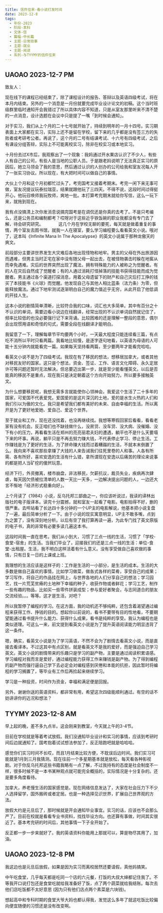 ```yaml
---
title: 信件往来-看小说打发时间
date: 2023-12-8
tags:
  - 年份-2023
  - 阶段-本科
  - 文体-信
  - 篇幅-中长篇
  - 主题-日常琐事
  - 主题-就业
  - 主题-阅读
  - 系列-与TYYMY的信件往来
---
```


## UAOAO 2023-12-7 PM

致友人：

现在线下的课程已经结束了，除了课程设计的报告、答辩以及英语四级考试，将在本月内结束。另外的一个消息是一月份就要完成毕业设计论文的初稿。这个当时班级群里临时通知开会我错过了所以具体内容不知道，只是从室友那里听来不清不楚的一点消息，设计选题在会议中只是提了一嘴「到时候会通知」。

对于实习，我们从上个月的二十七号就开始了，持续到明年的一月十四号。实习期表面上大家都在实习，实际上还不是留在学校，留下来的几乎都是没有签三方的失败者或考研考公者。再说了，这个月的二号有结课考试、十六号有四级考试，之后有课设分组答辩，实际上不可能离校实习，除非在校实习或本地实习。

十月份去过X市后，我观察出了一个现象：我妈通过开水果店认识了不少人，有些人有自己的公司，有些人是当地的公职人员。于是跟老妈说明了无法真正实习的原因后，她立马领会了我的意思，然后通过认识的人创办的公司给我和室友况每人开了一张实习协议。所以现在，有大把时间可以做自己的事情。

大伙上个月和这个月初都忙过头了，考完国考又接着考期末。考完一闲下来无事可做，室友况提议玩泰拉瑞亚，结果就跟他玩了三四天。不得不说，这段时间过得挺开心，他玩召唤师我玩牧师，爽地一批。本打算考完期末就给你写信，这么一玩下来，就拖到现在。

我有点没搞清上次你发消息说搞完国考是在调侃还是你真的去考了。不是只考编么，还是公务员和编制都考？哎呀对于这些近乎铁饭碗的职业我都没有专门去了解，待会研究研究。
      
这几个月在学校无聊的要死，每天就是做着重复的事情，两个室友去图书馆，就我一人在寝室，要么学习编程要么看看英文小说。哦对了，这本叫《Infinite Mana In The Apocalypse》的英文小说属于那种龙傲天的爽文。

前段部分主要讲世界发生大灾难后各地出现怪物和地牢。男主的父母在外出旅游因而遇难，但男主当时正宅在家中没有随父母一起出去，在被怪物袭击时躲在地窖从而幸免遇难。灾后的世界突然出现了魔法，拥有特殊能力的人被称之为觉醒者。有的人在灾后自然成了觉醒者；有的人通过消耗打怪掉落的技能书获得技能而成为觉醒者。男主通过各个渠道打探消息，用着父母遗留下的财产和自己灾后打工挣的钱买了本技能书《火球》而觉醒。他发现自己与其他人相比蓝条（法力条）为零，但能释放魔法。通过下地牢测试逐渐明白自己的魔力值近乎无穷，从此开启了他低调的开挂人生。

这本小说的剧情简单清晰，比较符合我的口味，词汇也大多简单。其中有百分之十不认识的单词，需要边看小说边在线翻译，经常出现的不认识单词自然就记住了，频率比较低的也没必要强行记下来背诵。比较困难的还是理解一整段的意思，偶尔会出现惯用语和奇怪的句式，需要全段在线翻译才能明白。

我留意了一下，理解每章节平均要两个小时，一天最大程度只能连续看三篇，有点吃不消所以平时只看两篇。我看地比较慢，是逐字逐句地看，以英语为母语的人可能十五分钟内就能看完一篇。如果每天坚持看两篇，至少要两年才能看完哈哈。

看英文小说不是为了四级考试。我现在有了移民的想法，想移居加拿大，或者其他对移民友好的国家。这只是个想法，资金、签证、工作、语言文化障碍、永久定居许可等问题还暂时无法解决。但总要迈出第一步，就是至少能看懂英文。以后是否能真的移民不是重点，现在我只是决定朝着这个方向开始努力，所以要多接触英文。

为什么想要移民呢，我想无需多言就能使你心领神会。我爱这个生活了二十多年的国家，可爱国不代表爱党。爱国爱的是这片深沉的土地，爱的是水生火热的人们和我们引以为傲的文化。我只是希望我们都有美好的未来、自由幸福的生活。所以离开是为了更好地爱她、爱自己、爱这个世界。

至于就业和工作，现在还没找着，也没再继续找。我想等寒假回家后看看，看看老家有没有机会。反正咱们也不缺钱做什么，没房贷、没车贷、没大病、没催婚、没下有小的压力，再看看生活在郑州的亮亮丽君夫妇的遭遇，躺平也不是什么天要塌下来的坏事。再说，躺平只是不再去努力赚大钱，不代表停止学习、停止生活。工作赚钱是为了更好的生活，为了拼命赚大钱而过着糟蹋的生活，不就本末倒置了么。我向来不喜欢那些拿赚了大钱的人来告诫我们往死里卷的人和事。人各有所需、各有所好，喜欢安逸的生活有什么错，拿所谓现在安逸以后痛苦的理论来说事的都是把人当矿挖的傻屄玩意。

经济下行，外资撤离，楼市崩盘，非法移民，欠薪抗议，裁员失业，疾病再次肆虐，每天因欠债被拉清单的人数一天比一天多，一边解决提出问题的人，一边还大言不惭地「经济形式稳重向好」。

上个月读了《1984》小说，反乌托邦三部曲之一，你应该听说过，我读的译林出版社的电子版译本。读完十分震撼，就和室友一起看了电影。电影拍得不好，删的很严重。去哔站看了长达四十多分钟的一个UP主的电影解说，他基本把小说复盘了一遍，最后简单分析了一下。由于小说的现实寓意明显，UP主不敢多嘴，点到为之罢了，没有深刻地分析。以后有空了我打算再读一遍，为此专门找了英文原版的电子书，真的非常有必要多读几遍这本书。

这段时间我一直在思考。我们从小到大，习惯了三点一线的生活，习惯了「学校-食堂-宿舍」的生活。当我们毕业了，迎接我们的还是三点一线的生活：单位-食堂-出租屋。生活，我不明白这样活着有什么意义。没有享受做自己喜欢做的事情，只有日复一日的上课或上班。

我理想的生活应该是这样子的：工作是生活的一小部分，是生活的成本。生活的大多数是做自己喜欢的事情，比如学习做菜，做各式各样的菜肴，享受自己的成果；学习写作，将自己的作品挂在网上，与世界各地的人们分享自己的想法；学习园艺，找一片荒芜贫瘠的土地种下幸福的种子，收获作物或者鲜花；学习工艺，制作一些有趣的物品，比如买一些零件拼装成型；参与爱好者聚会，与志同道合的朋友交流经验。。。等等。这才是生活，对吧？

所以我暂停了编程的学习。在这方面，我的动机还不够纯粹，还包含着渴望通过编程来获得工作、挣钱的目的。想起你以前说的，看书不要带有目的性地看，不要期望能通过看书提升什么能力、获得什么成果，看书是纯粹的享受。我认为编程也是类似道理。可这么一来，前文提到看英文小说是为了提升英语阅读能力明显违背了这一条件。

嗯，确实，看英文小说是为了学习英语，不然不会为了剧情去看英文小说，而是直接去看译本。不过这其中有点区别，就是看英文不是我的爱好，而是强迫自己学习英文。英文小说的剧情带来的乐趣只是学习的副产物，主要是通过阅读积累语感。学习编程对我而言是爱好，通过编程能力获得工作来赚钱是副产物。为了得到编程的副产物而强行逼自己学下去必定会对编程感到厌倦和本能的抗拒，因此暂时将编程的学习搁置了，等毕业有工作后再捡起来继续学习。

学习是一种投资，时间作为资金，幸福和满足便是回报。

另外，谢谢你送的英语资料，都非常有用，希望这次四级能顺利通过。有空的话不妨讲讲你的近况和想法？

## TYYMY 2023-12-8 AM

早上起的晚，差不多九点半。这会刚来到教室，今天就上午的3-4节。

目前在学校就是等着考试放假。我们没通知毕业设计和实习的事情，应该到考研时间后边就通知了。国考抱着试试想法参加了，反正陪跑吧就是哈哈哈。

感觉你们实习时间不长哎，而且1月结束比较方便，不耽误后边时间。我们实习可能就是1月到三月我猜测。现在往前一个多星期基本就是放松，每天看各种影视剧。对于你反乌托邦这些书籍我略有一点了解，不过我持有的态度是社会制度不一样，很多时候不是一本书某种观点就可能完全概括的，实际情况是十分复杂的。还是要多角度看待。

加拿大，养老慢生活的国家感觉是。现在网络信息发达了，大家在社会压力下不少人选择留学，国外搬砖或者定居。也是一种选择见识世界，扩展自己世界观的方法。

放假大约是元旦后了，那时候就是开会通知毕业事宜。实习的话，应该也不会那么严了。目前在校就是看看专业书资料，找找毕设方向。也还算有事做，时间其实很近了。基本考完研的时间后，其他事情一下子全开始了。

反正都一步一步来就好了。我的英语资料你能用上那就可以，算是物尽其用了，加油。

## UAOAO 2023-12-8 PM

我这边也是元旦后放假，如果是因为实习而离校居然还要请假，真他妈搞笑。

中午吃食堂，几乎每天都是吃同一个店的六元餐，打饭的大叔大婶都记住我了。不等我开口说打包还是食堂吃就给我准备好了饭，点了两个蔬菜就给我结账。每次去他们店吃饭都不太好意思 (因为只有他们店点两个素菜是六块钱)。

想起高中和专科时期的食堂大爷大妈也都认得我，发觉这么多年了就这吃饭比较偏向便宜随便的习惯还是没有改变啊。

